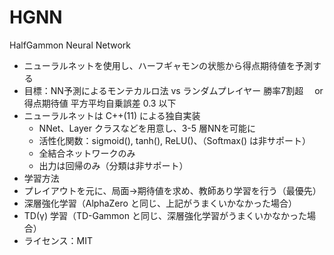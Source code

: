 # HGNN
HalfGammon Neural Network

- ニューラルネットを使用し、ハーフギャモンの状態から得点期待値を予測する
- 目標：NN予測によるモンテカルロ法 vs ランダムプレイヤー 勝率7割超
　or 得点期待値 平方平均自乗誤差 0.3 以下
- ニューラルネットは C++(11) による独自実装
  - NNet、Layer クラスなどを用意し、3-5 層NNを可能に
  - 活性化関数：sigmoid(), tanh(), ReLU()、（Softmax() は非サポート）
  - 全結合ネットワークのみ
  - 出力は回帰のみ（分類は非サポート）
- 学習方法
 - プレイアウトを元に、局面→期待値を求め、教師あり学習を行う（最優先）
 - 深層強化学習（AlphaZero と同じ、上記がうまくいかなかった場合）
 - TD(γ) 学習（TD-Gammon と同じ、深層強化学習がうまくいかなかった場合）
- ライセンス：MIT
